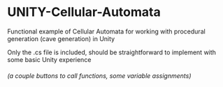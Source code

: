 # UNITY-Cellular-Automata
Functional example of Cellular Automata for working with procedural generation (cave generation) in Unity

Only the .cs file is included, should be straightforward to implement with some basic Unity experience 
###### (a couple buttons to call functions, some variable assignments)

